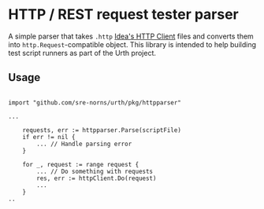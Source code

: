 # HTTP / REST request tester parser

A simple parser that takes `.http` [Idea's HTTP Client](https://www.jetbrains.com/help/idea/http-client-in-product-code-editor.html) files and converts them into 
`http.Request`-compatible object.
This library is intended to help building test script runners as part of the Urth project.

## Usage
```golang

import "github.com/sre-norns/urth/pkg/httpparser"

...

    requests, err := httpparser.Parse(scriptFile)
    if err != nil {
        ... // Handle parsing error
    }

    for _, request := range request {
        ... // Do something with requests
        res, err := httpClient.Do(request)
        ...
    }
..

```